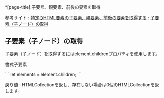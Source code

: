 *[page-title]:子要素、親要素、前後の要素を取得

参考サイト
: [特定のHTML要素の子要素、親要素、前後の要素を取得する](https://gray-code.com/javascript/get-child-element-and-paranet-element-and-previous-element-and-next-element-of-specific-html-element/)
: [子要素（子ノード）の取得](https://shanabrian.com/web/javascript/element-children.php)

## 子要素（子ノード）の取得

子要素（子ノード）を取得するにはelement<span class="green bold">.children</span>プロパティを使用します。

<p class="tmp"><span>書式</span>子要素</p>
```
let elements = element.children;
```

戻り値
: HTMLCollectionを返し、存在しない場合は0個のHTMLCollectionを返します。